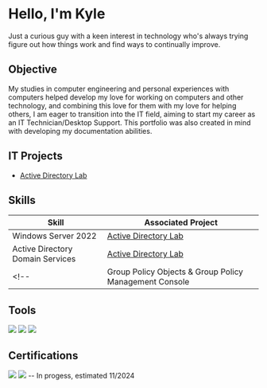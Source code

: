 # Hello, I'm Kyle

Just a curious guy with a keen interest in technology who's always trying figure out how things work and find ways to continually improve.

<!--## Currently Constructing - Check Back Soon!-->

## Objective

My studies in computer engineering and personal experiences with computers helped develop my love for working on computers and other technology, and combining this love for them with my love for helping others, I am eager to transition into the IT field, aiming to start my career as an IT Technician/Desktop Support. This portfolio was also created in mind with developing my documentation abilities.

## IT Projects

- <a href="https://github.com/koliman/Active-Directory-Lab/tree/main">Active Directory Lab</a>

## Skills

| Skill                                                  | Associated Project          |
|--------------------------------------------------------|-----------------------------|
| Windows Server 2022                                    | <a href="https://github.com/koliman/Active-Directory-Lab/tree/main">Active Directory Lab</a>|
| Active Directory Domain Services                       | <a href="https://github.com/koliman/Active-Directory-Lab/tree/main">Active Directory Lab</a>|
<!--| Group Policy Objects & Group Policy Management Console | Project Repo here           |-->

## Tools
<div>
  <img src="https://img.shields.io/badge/-VMware-4B9CD3?&style=for-the-badge&logo=VMware&logoColor=white" />
  <img src="https://img.shields.io/badge/-Active%20Directory-0078D4?&style=for-the-badge&logo=Microsoft&logoColor=white" />
  <img src="https://img.shields.io/badge/-Windows%20Server-0078D4?&style=for-the-badge&logo=Microsoft&logoColor=white" />
</div>

## Certifications
<img src="https://img.shields.io/badge/-Google%20IT%20Support-4285F4?&style=for-the-badge&logo=Google&logoColor=white" />
<img src="https://img.shields.io/badge/-CompTIA%20A%2B-EA5029?&style=for-the-badge&logo=CompTIA&logoColor=white" />  -- In progess, estimated 11/2024

<!--
**koliman/koliman** is a ✨ _special_ ✨ repository because its `README.md` (this file) appears on your GitHub profile.

Here are some ideas to get you started:

- 🔭 I’m currently working on ...
- 🌱 I’m currently learning ...
- 👯 I’m looking to collaborate on ...
- 🤔 I’m looking for help with ...
- 💬 Ask me about ...
- 📫 How to reach me: ...
- 😄 Pronouns: ...
- ⚡ Fun fact: ...
-->
